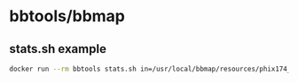 # bbtools/bbmap

## stats.sh example

```sh
docker run --rm bbtools stats.sh in=/usr/local/bbmap/resources/phix174_ill.ref.fa.gz
```
